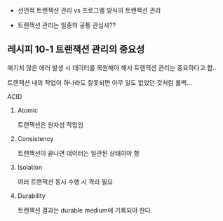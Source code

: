 - 선언적 트랜잭션 관리 vs 프로그램 방식의 트랜잭션 관리

- 트랜잭션 관리는 일종의 공통 관심사??


## 레시피 10-1 트랜잭션 관리의 중요성
예기치 않은 에러 발생 시 데이터를 복원해야 해서 트랜잭션 관리는 중요하다고 함..

트랜잭션 내의 작업이 하나라도 잘못되면 아무 일도 없었던 것처럼 롤백...

ACID
1. Atomic
   
   트랜잭션은 원자성 작업임
2. Consistency
   
   트랜잭션이 끝나면 데이터는 일관된 상태여야 함
3. Isolation
   
   여러 트랜잭션 동시 수행 시 격리 필요
4. Durability
   
   트랜잭션 결과는 durable medium에 기록되야 한다.

